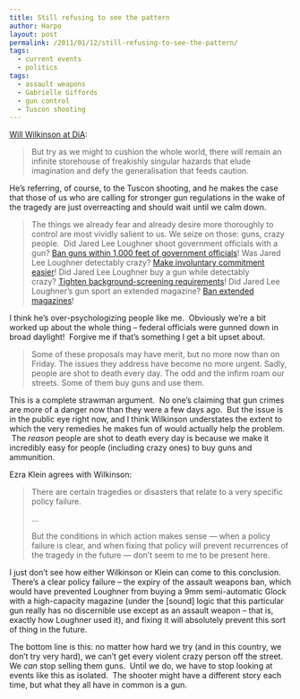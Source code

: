 ```yaml
---
title: Still refusing to see the pattern
author: Harpo
layout: post
permalink: /2011/01/12/still-refusing-to-see-the-pattern/
tags:
  - current events
  - politics
tags:
  - assault weapons
  - Gabrielle Giffords
  - gun control
  - Tuscon shooting
---
```

<a href="http://www.economist.com/blogs/democracyinamerica/2011/01/shooting_gabrielle_giffords" target="_blank">Will Wilkinson at DiA</a>:

> But try as we might to cushion the whole world, there will remain an infinite storehouse of freakishly singular hazards that elude imagination and defy the generalisation that feeds caution.

He&#8217;s referring, of course, to the Tuscon shooting, and he makes the case that those of us who are calling for stronger gun regulations in the wake of the tragedy are just overreacting and should wait until we calm down.

> The things we already fear and already desire more thoroughly to control are most vividly salient to us. We seize on those: guns, crazy people.  Did Jared Lee Loughner shoot government officials with a gun? [Ban guns within 1,000 feet of government officials][1]! Was Jared Lee Loughner detectably crazy? [Make involuntary commitment easier][2]! Did Jared Lee Loughner buy a gun while detectably crazy? [Tighten background-screening requirements][3]! Did Jared Lee Loughner&#8217;s gun sport an extended magazine? [Ban extended magazines][4]!

I think he&#8217;s over-psychologizing people like me.  Obviously we&#8217;re a bit worked up about the whole thing – federal officials were gunned down in broad daylight!  Forgive me if that&#8217;s something I get a bit upset about.

> Some of these proposals may have merit, but no more now than on Friday. The issues they address have become no more urgent. Sadly, people are shot to death every day. The odd and the infirm roam our streets. Some of them buy guns and use them.

This is a complete strawman argument.  No one&#8217;s claiming that gun crimes are more of a danger now than they were a few days ago.  But the issue is in the public eye right now, and I think Wilkinson understates the extent to which the very remedies he makes fun of would actually help the problem.  The *reason* people are shot to death every day is because we make it incredibly easy for people (including crazy ones) to buy guns and ammunition.

Ezra Klein agrees with Wilkinson:

> There are certain tragedies or disasters that relate to a very specific policy failure.
> 
> &#8230;
> 
> But the conditions in which action makes sense &#8212; when a policy failure is clear, and when fixing that policy will prevent recurrences of the tragedy in the future &#8212; don&#8217;t seem to me to be present here.

I just don&#8217;t see how either Wilkinson or Klein can come to this conclusion.  There&#8217;s a clear policy failure – the expiry of the assault weapons ban, which would have prevented Loughner from buying a 9mm semi-automatic Glock with a high-capacity magazine (under the [sound] logic that this particular gun really has no discernible use except as an assault weapon – that is, exactly how Loughner used it), and fixing it will absolutely prevent this sort of thing in the future.

The bottom line is this: no matter how hard we try (and in this country, we don&#8217;t try very hard), we can&#8217;t get every violent crazy person off the street. We *can* stop selling them guns.  Until we do, we have to stop looking at events like this as isolated.  The shooter might have a different story each time, but what they all have in common is a gun.

 [1]: http://www.politico.com/news/stories/0111/47428.html
 [2]: http://www.tnr.com/blog/william-galston/81228/the-tucson-shooter-and-the-case-involuntary-commitment
 [3]: http://www.nydailynews.com/ny_local/2011/01/11/2011-01-11_gifford_assassination_attempt_bloomberg_calls_for_tougher_gunpurchasing_backgrou.html
 [4]: http://www.boston.com/bostonglobe/editorial_opinion/editorials/articles/2011/01/12/one_simple_response_ban_extended_ammo_clips/